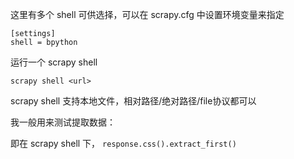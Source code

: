 这里有多个 shell 可供选择，可以在 scrapy.cfg 中设置环境变量来指定

```shell
[settings]
shell = bpython
```



运行一个 scrapy shell

`scrapy shell <url>`



scrapy shell 支持本地文件，相对路径/绝对路径/file协议都可以



我一般用来测试提取数据：

即在 scrapy shell 下， `response.css().extract_first()` 